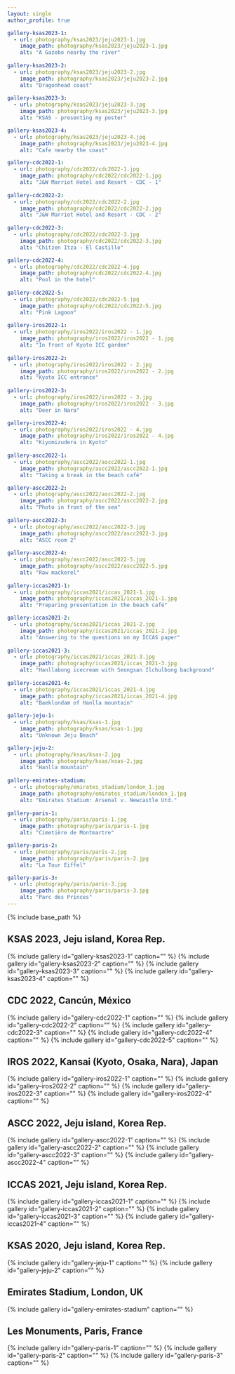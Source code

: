 ```yaml
---
layout: single
author_profile: true

gallery-ksas2023-1:
  - url: photography/ksas2023/jeju2023-1.jpg
    image_path: photography/ksas2023/jeju2023-1.jpg
    alt: "A Gazebo nearby the river"
    
gallery-ksas2023-2:
  - url: photography/ksas2023/jeju2023-2.jpg
    image_path: photography/ksas2023/jeju2023-2.jpg
    alt: "Dragonhead coast"
    
gallery-ksas2023-3:
  - url: photography/ksas2023/jeju2023-3.jpg
    image_path: photography/ksas2023/jeju2023-3.jpg
    alt: "KSAS - presenting my poster"

gallery-ksas2023-4:
  - url: photography/ksas2023/jeju2023-4.jpg
    image_path: photography/ksas2023/jeju2023-4.jpg
    alt: "Cafe nearby the coast"

gallery-cdc2022-1:
  - url: photography/cdc2022/cdc2022-1.jpg
    image_path: photography/cdc2022/cdc2022-1.jpg
    alt: "J&W Marriot Hotel and Resort - CDC - 1"
    
gallery-cdc2022-2:
  - url: photography/cdc2022/cdc2022-2.jpg
    image_path: photography/cdc2022/cdc2022-2.jpg
    alt: "J&W Marriot Hotel and Resort - CDC - 2"
    
gallery-cdc2022-3:
  - url: photography/cdc2022/cdc2022-3.jpg
    image_path: photography/cdc2022/cdc2022-3.jpg
    alt: "Chitzen Itza - El Castillo"

gallery-cdc2022-4:
  - url: photography/cdc2022/cdc2022-4.jpg
    image_path: photography/cdc2022/cdc2022-4.jpg
    alt: "Pool in the hotel"
    
gallery-cdc2022-5:
  - url: photography/cdc2022/cdc2022-5.jpg
    image_path: photography/cdc2022/cdc2022-5.jpg
    alt: "Pink Lagoon"
    
gallery-iros2022-1:
  - url: photography/iros2022/iros2022 - 1.jpg
    image_path: photography/iros2022/iros2022 - 1.jpg
    alt: "In front of Kyoto ICC garden"
    
gallery-iros2022-2:
  - url: photography/iros2022/iros2022 - 2.jpg
    image_path: photography/iros2022/iros2022 - 2.jpg
    alt: "Kyoto ICC entrance"
    
gallery-iros2022-3:
  - url: photography/iros2022/iros2022 - 3.jpg
    image_path: photography/iros2022/iros2022 - 3.jpg
    alt: "Deer in Nara"

gallery-iros2022-4:
  - url: photography/iros2022/iros2022 - 4.jpg
    image_path: photography/iros2022/iros2022 - 4.jpg
    alt: "Kiyomizudera in Kyoto"
    
gallery-ascc2022-1:
  - url: photography/ascc2022/ascc2022-1.jpg
    image_path: photography/ascc2022/ascc2022-1.jpg
    alt: "Taking a break in the beach café"

gallery-ascc2022-2:
  - url: photography/ascc2022/ascc2022-2.jpg
    image_path: photography/ascc2022/ascc2022-2.jpg
    alt: "Photo in front of the sea"
    
gallery-ascc2022-3:
  - url: photography/ascc2022/ascc2022-3.jpg
    image_path: photography/ascc2022/ascc2022-3.jpg
    alt: "ASCC room 2"
    
gallery-ascc2022-4:
  - url: photography/ascc2022/ascc2022-5.jpg
    image_path: photography/ascc2022/ascc2022-5.jpg
    alt: "Raw mackerel"
    
gallery-iccas2021-1:
  - url: photography/iccas2021/iccas_2021-1.jpg
    image_path: photography/iccas2021/iccas_2021-1.jpg
    alt: "Preparing presentation in the beach café"

gallery-iccas2021-2:
  - url: photography/iccas2021/iccas_2021-2.jpg
    image_path: photography/iccas2021/iccas_2021-2.jpg
    alt: "Answering to the questions on my ICCAS paper"
    
gallery-iccas2021-3:
  - url: photography/iccas2021/iccas_2021-3.jpg
    image_path: photography/iccas2021/iccas_2021-3.jpg
    alt: "Hanllabong icecream with Seongsan Ilchulbong background"
    
gallery-iccas2021-4:
  - url: photography/iccas2021/iccas_2021-4.jpg
    image_path: photography/iccas2021/iccas_2021-4.jpg
    alt: "Baeklondam of Hanlla mountain"
    
gallery-jeju-1:
  - url: photography/ksas/ksas-1.jpg
    image_path: photography/ksas/ksas-1.jpg
    alt: "Unknown Jeju Beach"

gallery-jeju-2:
  - url: photography/ksas/ksas-2.jpg
    image_path: photography/ksas/ksas-2.jpg
    alt: "Hanlla mountain"
    
gallery-emirates-stadium:
  - url: photography/emirates_stadium/london_1.jpg
    image_path: photography/emirates_stadium/london_1.jpg
    alt: "Emirates Stadium: Arsenal v. Newcastle Utd."
    
gallery-paris-1:
  - url: photography/paris/paris-1.jpg
    image_path: photography/paris/paris-1.jpg
    alt: "Cimetière de Montmartre"

gallery-paris-2:
  - url: photography/paris/paris-2.jpg
    image_path: photography/paris/paris-2.jpg
    alt: "La Tour Eiffel"

gallery-paris-3:
  - url: photography/paris/paris-3.jpg
    image_path: photography/paris/paris-3.jpg
    alt: "Parc des Princes"
---
```


{% include base_path %}

## KSAS 2023, Jeju island, Korea Rep.

{% include gallery id="gallery-ksas2023-1" caption="" %}
{% include gallery id="gallery-ksas2023-2" caption="" %}
{% include gallery id="gallery-ksas2023-3" caption="" %}
{% include gallery id="gallery-ksas2023-4" caption="" %}

## CDC 2022, Cancún, México

{% include gallery id="gallery-cdc2022-1" caption="" %}
{% include gallery id="gallery-cdc2022-2" caption="" %}
{% include gallery id="gallery-cdc2022-3" caption="" %}
{% include gallery id="gallery-cdc2022-4" caption="" %}
{% include gallery id="gallery-cdc2022-5" caption="" %}

## IROS 2022, Kansai (Kyoto, Osaka, Nara), Japan

{% include gallery id="gallery-iros2022-1" caption="" %}
{% include gallery id="gallery-iros2022-2" caption="" %}
{% include gallery id="gallery-iros2022-3" caption="" %}
{% include gallery id="gallery-iros2022-4" caption="" %}

## ASCC 2022, Jeju island, Korea Rep.

{% include gallery id="gallery-ascc2022-1" caption="" %}
{% include gallery id="gallery-ascc2022-2" caption="" %}
{% include gallery id="gallery-ascc2022-3" caption="" %}
{% include gallery id="gallery-ascc2022-4" caption="" %}

## ICCAS 2021, Jeju island, Korea Rep.

{% include gallery id="gallery-iccas2021-1" caption="" %}
{% include gallery id="gallery-iccas2021-2" caption="" %}
{% include gallery id="gallery-iccas2021-3" caption="" %}
{% include gallery id="gallery-iccas2021-4" caption="" %}

## KSAS 2020, Jeju island, Korea Rep.

{% include gallery id="gallery-jeju-1" caption="" %}
{% include gallery id="gallery-jeju-2" caption="" %}

## Emirates Stadium, London, UK

{% include gallery id="gallery-emirates-stadium" caption="" %}

## Les Monuments, Paris, France

{% include gallery id="gallery-paris-1" caption="" %}
{% include gallery id="gallery-paris-2" caption="" %}
{% include gallery id="gallery-paris-3" caption="" %}

